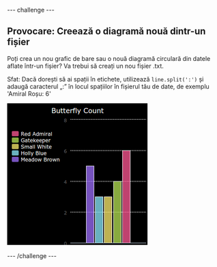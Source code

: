 \--- challenge \---

## Provocare: Creează o diagramă nouă dintr-un fișier

Poți crea un nou grafic de bare sau o nouă diagramă circulară din datele aflate într-un fișier? Va trebui să creați un nou fișier .txt.

Sfat: Dacă dorești să ai spații în etichete, utilizează `line.split(':')` și adaugă caracterul „:” în locul spațiilor în fișierul tău de date, de exemplu 'Amiral Roșu: 6'

![captură de ecran](images/pets-butterflies.png)

\--- /challenge \---